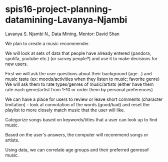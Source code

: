 # spis16-project-planning-datamining-Lavanya-Njambi

Lavanya S. Njambi N., Data Mining, Mentor: David Shan

We plan to create a music recommender.

We will look at sets of data that people have already entered (pandora, spotifa, youtube etc.) (or survey people?) and use it to make decisions for new users.

First we will ask the user questions about their background (age...) and music taste (ex: moods/activities when they listen to music; favorite genre)
We will ask them to rate types/genres of music/artists (either have them rate each genre/artist from 1-10 or order them by personal preferences)

We can have a place for users to review or leave short comments (character limitation) - look at connotation of the words (good/bad) and reset the playlist to more closely match music that the user will like.

Categorize songs based on keywords/titles that a user can look up to find music.

Based on the user's answers, the computer will recommend songs or artists.

Using data, we can correlate age groups and their preferred genresof music.
